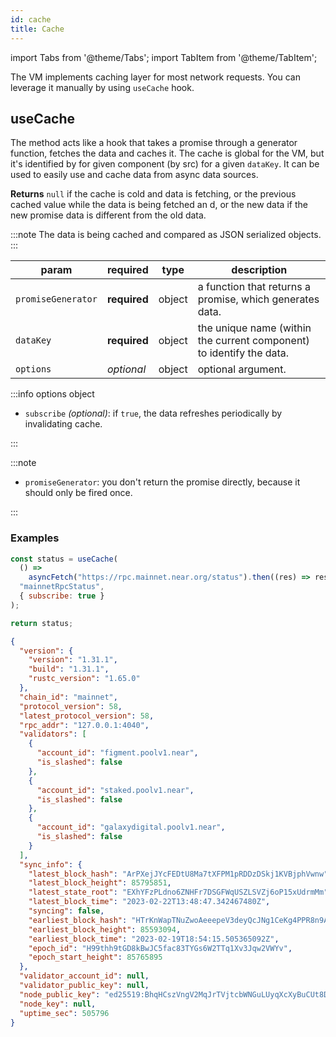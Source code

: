 ```yaml
---
id: cache
title: Cache
---
```


import Tabs from '@theme/Tabs';
import TabItem from '@theme/TabItem';

The VM implements caching layer for most network requests. You can leverage it manually by using `useCache` hook.

## useCache

The method acts like a hook that takes a promise through a generator function, fetches the data and caches it. The cache is global for the VM, but it's identified by for given component (by src) for a given `dataKey`.
It can be used to easily use and cache data from async data sources.

**Returns** `null` if the cache is cold and data is fetching, or the previous cached value while the data is being fetched an d, or the new data if the new promise data is different from the old data.

:::note
The data is being cached and compared as JSON serialized objects.
:::

 | param              | required     | type   | description                                                          |
 |--------------------|--------------|--------|----------------------------------------------------------------------|
 | `promiseGenerator` | **required** | object | a function that returns a promise, which generates data.             |
 | `dataKey`          | **required** | object | the unique name (within the current component) to identify the data. |
 | `options`          | _optional_   | object | optional argument.                                                   |

:::info options object

- `subscribe` _(optional)_: if `true`, the data refreshes periodically by invalidating cache.

:::

:::note

- `promiseGenerator`: you don't return the promise directly, because it should only be fired once.

:::

### Examples

<Tabs>
<TabItem value="request" label="Request" default>

```jsx
const status = useCache(
  () =>
    asyncFetch("https://rpc.mainnet.near.org/status").then((res) => res.body),
  "mainnetRpcStatus",
  { subscribe: true }
);

return status;
```

</TabItem>
<TabItem value="response" label="Response">

```json
{
  "version": {
    "version": "1.31.1",
    "build": "1.31.1",
    "rustc_version": "1.65.0"
  },
  "chain_id": "mainnet",
  "protocol_version": 58,
  "latest_protocol_version": 58,
  "rpc_addr": "127.0.0.1:4040",
  "validators": [
    {
      "account_id": "figment.poolv1.near",
      "is_slashed": false
    },
    {
      "account_id": "staked.poolv1.near",
      "is_slashed": false
    },
    {
      "account_id": "galaxydigital.poolv1.near",
      "is_slashed": false
    }
  ],
  "sync_info": {
    "latest_block_hash": "ArPXejJYcFEDtU8Ma7tXFPM1pRDDzDSkj1KVBjphVwnw",
    "latest_block_height": 85795851,
    "latest_state_root": "EXhYFzPLdno6ZNHFr7DSGFWqUSZLSVZj6oP15xUdrmMm",
    "latest_block_time": "2023-02-22T13:48:47.342467480Z",
    "syncing": false,
    "earliest_block_hash": "HTrKnWapTNuZwoAeeepeV3deyQcJNg1CeKg4PPR8n9Ah",
    "earliest_block_height": 85593094,
    "earliest_block_time": "2023-02-19T18:54:15.505365092Z",
    "epoch_id": "H99thh9tGD8kBwJC5fac83TYGs6W2TTq1Xv3Jqw2VWYv",
    "epoch_start_height": 85765895
  },
  "validator_account_id": null,
  "validator_public_key": null,
  "node_public_key": "ed25519:BhqHCszVngV2MqJrTVjtcbWNGuLUyqXcXyBuCUt8DK9k",
  "node_key": null,
  "uptime_sec": 505796
}
```

</TabItem>
</Tabs>
